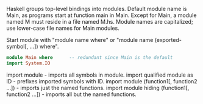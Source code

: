 Haskell groups top-level bindings into modules.
  Default module name is Main, as programs start at function main in Main.
  Except for Main, a module named M must reside in a file named M.hs.
  Module names are capitalized; use lower-case file names for Main modules.

Start module with "module name where" or "module name (exported-symbol[, ...]) where".
```haskell
module Main where      -- redundant since Main is the default
import System.IO
```
import module - imports all symbols in module.
import qualified module as ID - prefixes imported symbols with ID.
import module (function1[, function2 ...]) - imports just the named functions.
import module hiding (function1[, function2 ...]) - imports all but the named functions.

